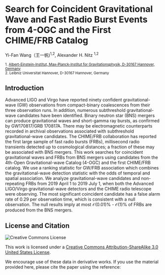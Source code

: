 # Search for Coincident Gravitational Wave and Fast Radio Burst Events from 4-OGC and the First CHIME/FRB Catalog
Yi-Fan Wang（王一帆)<sup>1,2</sup>, Alexander H. Nitz <sup>1,2</sup>

<sub>1. [Albert-Einstein-Institut, Max-Planck-Institut for Gravitationsphysik, D-30167 Hannover, Germany](http://www.aei.mpg.de/obs-rel-cos)</sub>  
<sub>2. Leibniz Universitat Hannover, D-30167 Hannover, Germany</sub>  

## Introduction
Advanced LIGO and Virgo have reported ninety confident gravitational-wave (GW) observations from compact-binary coalescences from their three observation runs. 
In addition, numerous subthreshold gravitational-wave candidates have been identified.
Binary neutron star (BNS) mergers can produce gravitational waves and short-gamma ray bursts, as confirmed by GW170817/GRB 170817A. 
There may be electromagnetic counterparts recorded in archival observations associated with subthreshold gravitational-wave candidates. 
The CHIME/FRB collaboration has reported the first large sample of fast radio bursts (FRBs), millisecond radio transients detected up to cosmological distances; a fraction of these may be associated with BNS mergers.
This work searches for coincident gravitational waves and FRBs from BNS mergers using candidates from the 4th-Open Gravitational-wave Catalog (4-OGC) and the first CHIME/FRB catalog. 
We use a ranking statistic for GW/FRB association which combines the gravitational-wave detection statistic with the odds of temporal and spatial association.
We analyze gravitational-wave candidates and non-repeating FRBs from 2019 April 1 to 2019 July 1, when both the Advanced LIGO/Virgo gravitational-wave detectors and the CHIME radio telescope were observing.
The most significant coincident candidate has a false alarm rate of 0.29 per observation time, which is consistent with a null observation.
The null results imply at most $\mathcal{O}(0.01)\%$ - $\mathcal{O}(1)\%$ of FRBs are produced from the BNS mergers.

## License and Citation

![Creative Commons License](https://i.creativecommons.org/l/by-sa/3.0/us/88x31.png "Creative Commons License")

This work is licensed under a [Creative Commons Attribution-ShareAlike 3.0 United States License](http://creativecommons.org/licenses/by-sa/3.0/us/).

We encourage use of these data in derivative works. If you use the material provided here, please cite the paper using the reference:
